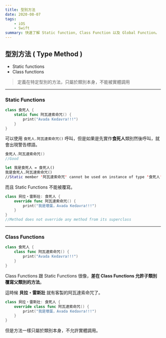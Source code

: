 ```yaml
---
title: 型別方法
date: 2020-08-07
tags:
    - iOS
    - Swift
summary: 快速了解 Static function, Class Function 以及 Global Function。
---
```


## 型別方法 ( Type Method )

- Static functions
- Class functions

> 定義在特定型別的方法，只屬於類別本身，不能被實體調用

---

### Static Functions

```swift
class 食死人 {
    static func 阿瓦達索命咒() {
        print("Avada Kedavra!!!")
    }
}
```

可以使用  `食死人.阿瓦達索命咒()` 呼叫，但是如果是先實作**食死人**類別然後呼叫，就會出現警告標語。

```swift
食死人.阿瓦達索命咒()
//Good
```

```swift
let 我是食死人 = 食死人()
我是食死人.阿瓦達索命咒()
//Static member '阿瓦達索命咒' cannot be used on instance of type '食死人'
```

而且 Static Functions 不能被覆寫。

```swift
class 貝拉・雷斯壯: 食死人 {
    override func 阿瓦達索命咒() {
        print("我是壞蛋，Avada Kedavra!!!")
    }
}
//Method does not override any method from its superclass
```

---

### Class Functions

```swift
class 食死人 {
    class func 阿瓦達索命咒() {
        print("Avada Kedavra!!!")
    }
}
```

Class Functions 跟 Static Functions 很像，**差在 Class Functions 允許子類別覆寫父類別的方法**。

這時候 **貝拉・雷斯壯** 就有客製的阿瓦達索命咒了。

```swift
class 貝拉・雷斯壯: 食死人 {
    override class func 阿瓦達索命咒() {
        print("我是壞蛋，Avada Kedavra!!!")
    }
}
```

但是方法一樣只屬於類別本身，不允許實體調用。
